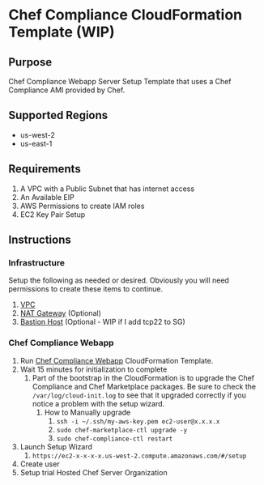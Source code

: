 # Chef Compliance CloudFormation Template (WIP)

## Purpose
Chef Compliance Webapp Server Setup Template that uses a Chef Compliance AMI provided by Chef.

## Supported Regions
* us-west-2
* us-east-1

## Requirements
1. A VPC with a Public Subnet that has internet access
2. An Available EIP
3. AWS Permissions to create IAM roles
4. EC2 Key Pair Setup

## Instructions

### Infrastructure
Setup the following as needed or desired. Obviously you will need permissions to create these items to continue.

1. [VPC](https://github.com/bonusbits/cloudformation_templates/blob/master/infrastructure/vpc/vpc.template)
2. [NAT Gateway](https://github.com/bonusbits/cloudformation_templates/blob/master/infrastructure/nat/nat-gateway.template) (Optional)
3. [Bastion Host](https://github.com/bonusbits/cloudformation_templates/blob/master/infrastructure/bastion/bastion.template) (Optional - WIP if I add tcp22 to SG)

### Chef Compliance Webapp

1. Run [Chef Compliance Webapp](https://github.com/bonusbits/cloudformation_templates/blob/master/compliance/chef_compliance/chef-compliance-webapp.template) CloudFormation Template.
2. Wait 15 minutes for initialization to complete
    1. Part of the bootstrap in the CloudFormation is to upgrade the Chef Compliance and Chef Marketplace packages. Be sure to check the ```/var/log/cloud-init.log``` to see that it upgraded correctly if you notice a problem with the setup wizard.
        1. How to Manually upgrade
            1. ```ssh -i ~/.ssh/my-aws-key.pem ec2-user@x.x.x.x```
            2. ```sudo chef-marketplace-ctl upgrade -y```
            3. ```sudo chef-compliance-ctl restart```
4. Launch Setup Wizard
    1. ```https://ec2-x-x-x-x.us-west-2.compute.amazonaws.com/#/setup```
5. Create user
6. Setup trial Hosted Chef Server Organization
